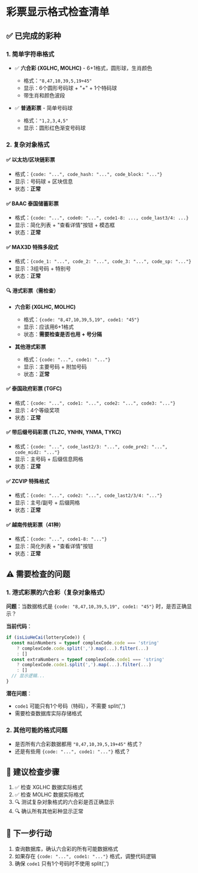 # 彩票显示格式检查清单

## ✅ 已完成的彩种

### 1. 简单字符串格式
- ✅ **六合彩 (XGLHC, MOLHC)** - 6+1格式，圆形球，生肖颜色
  - 格式：`"8,47,10,39,5,19+45"`
  - 显示：6个圆形号码球 + "+" + 1个特码球
  - 带生肖和颜色波段
  
- ✅ **普通彩票** - 简单号码球
  - 格式：`"1,2,3,4,5"`
  - 显示：圆形红色渐变号码球

### 2. 复杂对象格式

#### ✅ 以太坊/区块链彩票
- 格式：`{code: "...", code_hash: "...", code_block: "..."}`
- 显示：号码球 + 区块信息
- 状态：**正常**

#### ✅ BAAC 泰国储蓄彩票
- 格式：`{code: "...", code0: "...", code1-8: ..., code_last3/4: ...}`
- 显示：简化列表 + "查看详情"按钮 + 模态框
- 状态：**正常**

#### ✅ MAX3D 特殊多段式
- 格式：`{code_1: "...", code_2: "...", code_3: "...", code_sp: "..."}`
- 显示：3组号码 + 特别号
- 状态：**正常**

#### 🔍 港式彩票（需检查）
- **六合彩 (XGLHC, MOLHC)** 
  - 格式：`{code: "8,47,10,39,5,19", code1: "45"}`
  - 显示：应该用6+1格式
  - 状态：**需要检查是否也用 + 号分隔**
  
- **其他港式彩票**
  - 格式：`{code: "...", code1: "..."}`
  - 显示：主要号码 + 附加号码
  - 状态：**正常**

#### ✅ 泰国政府彩票 (TGFC)
- 格式：`{code: "...", code1: "...", code2: "...", code3: "..."}`
- 显示：4个等级奖项
- 状态：**正常**

#### ✅ 带后缀号码彩票 (TLZC, YNHN, YNMA, TYKC)
- 格式：`{code: "...", code_last2/3: "...", code_pre2: "...", code_mid2: "..."}`
- 显示：主号码 + 后缀信息网格
- 状态：**正常**

#### ✅ ZCVIP 特殊格式
- 格式：`{code: "...", code2: "...", code_last2/3/4: "..."}`
- 显示：主号/副号 + 后缀网格
- 状态：**正常**

#### ✅ 越南传统彩票（41种）
- 格式：`{code: "...", code1-8: "..."}`
- 显示：简化列表 + "查看详情"按钮
- 状态：**正常**

## ⚠️ 需要检查的问题

### 1. 港式彩票的六合彩（复杂对象格式）
**问题**：当数据格式是 `{code: "8,47,10,39,5,19", code1: "45"}` 时，是否正确显示？

**当前代码**：
```typescript
if (isLiuHeCai(lotteryCode)) {
  const mainNumbers = typeof complexCode.code === 'string' 
    ? complexCode.code.split(',').map(...).filter(...)
    : []
  const extraNumbers = typeof complexCode.code1 === 'string'
    ? complexCode.code1.split(',').map(...).filter(...)
    : []
  // 显示逻辑...
}
```

**潜在问题**：
- `code1` 可能只有1个号码（特码），不需要 split(',')
- 需要检查数据库实际存储格式

### 2. 其他可能的格式问题
- 是否所有六合彩数据都用 `"8,47,10,39,5,19+45"` 格式？
- 还是有些用 `{code: "...", code1: "..."}` 格式？

## 📝 建议检查步骤

1. ✅ 检查 XGLHC 数据实际格式
2. ✅ 检查 MOLHC 数据实际格式
3. 🔍 测试复杂对象格式的六合彩是否正确显示
4. 🔍 确认所有其他彩种显示正常

## 🎯 下一步行动

1. 查询数据库，确认六合彩的所有可能数据格式
2. 如果存在 `{code: "...", code1: "..."}` 格式，调整代码逻辑
3. 确保 `code1` 只有1个号码时不使用 split(',')

